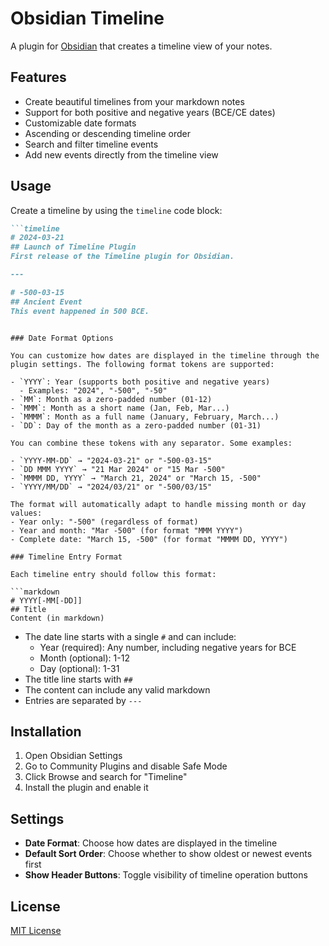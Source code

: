 # Obsidian Timeline

A plugin for [Obsidian](https://obsidian.md) that creates a timeline view of your notes.

## Features

- Create beautiful timelines from your markdown notes
- Support for both positive and negative years (BCE/CE dates)
- Customizable date formats
- Ascending or descending timeline order
- Search and filter timeline events
- Add new events directly from the timeline view

## Usage

Create a timeline by using the `timeline` code block:

```markdown
```timeline
# 2024-03-21
## Launch of Timeline Plugin
First release of the Timeline plugin for Obsidian.

---

# -500-03-15
## Ancient Event
This event happened in 500 BCE.
```
```

### Date Format Options

You can customize how dates are displayed in the timeline through the plugin settings. The following format tokens are supported:

- `YYYY`: Year (supports both positive and negative years)
  - Examples: "2024", "-500", "-50"
- `MM`: Month as a zero-padded number (01-12)
- `MMM`: Month as a short name (Jan, Feb, Mar...)
- `MMMM`: Month as a full name (January, February, March...)
- `DD`: Day of the month as a zero-padded number (01-31)

You can combine these tokens with any separator. Some examples:

- `YYYY-MM-DD` → "2024-03-21" or "-500-03-15"
- `DD MMM YYYY` → "21 Mar 2024" or "15 Mar -500"
- `MMMM DD, YYYY` → "March 21, 2024" or "March 15, -500"
- `YYYY/MM/DD` → "2024/03/21" or "-500/03/15"

The format will automatically adapt to handle missing month or day values:
- Year only: "-500" (regardless of format)
- Year and month: "Mar -500" (for format "MMM YYYY")
- Complete date: "March 15, -500" (for format "MMMM DD, YYYY")

### Timeline Entry Format

Each timeline entry should follow this format:

```markdown
# YYYY[-MM[-DD]]
## Title
Content (in markdown)
```

- The date line starts with a single `#` and can include:
  - Year (required): Any number, including negative years for BCE
  - Month (optional): 1-12
  - Day (optional): 1-31
- The title line starts with `##`
- The content can include any valid markdown
- Entries are separated by `---`

## Installation

1. Open Obsidian Settings
2. Go to Community Plugins and disable Safe Mode
3. Click Browse and search for "Timeline"
4. Install the plugin and enable it

## Settings

- **Date Format**: Choose how dates are displayed in the timeline
- **Default Sort Order**: Choose whether to show oldest or newest events first
- **Show Header Buttons**: Toggle visibility of timeline operation buttons

## License

[MIT License](LICENSE)

